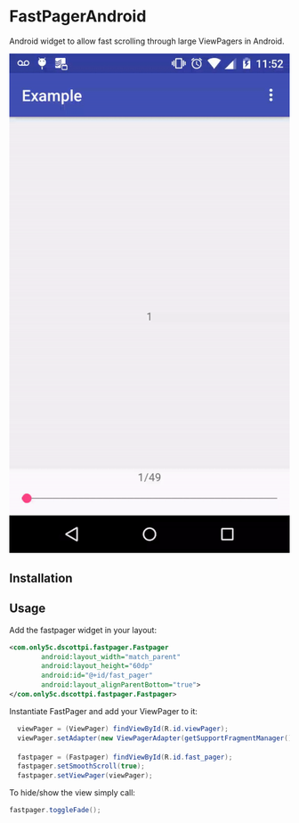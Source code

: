# FastPagerAndroid
Android widget to allow fast scrolling through large ViewPagers in Android.

![](https://raw.githubusercontent.com/dscottpi/FastPagerAndroid/master/art/example.gif)

## Installation


## Usage

Add the fastpager widget in your layout: 
```xml
<com.only5c.dscottpi.fastpager.Fastpager
        android:layout_width="match_parent"
        android:layout_height="60dp"
        android:id="@+id/fast_pager"
        android:layout_alignParentBottom="true">
</com.only5c.dscottpi.fastpager.Fastpager>
```

Instantiate FastPager and add your ViewPager to it: 
```java
  viewPager = (ViewPager) findViewById(R.id.viewPager);
  viewPager.setAdapter(new ViewPagerAdapter(getSupportFragmentManager()));

  fastpager = (Fastpager) findViewById(R.id.fast_pager);
  fastpager.setSmoothScroll(true);
  fastpager.setViewPager(viewPager);
```

To hide/show the view simply call: 
```java
fastpager.toggleFade();
```

